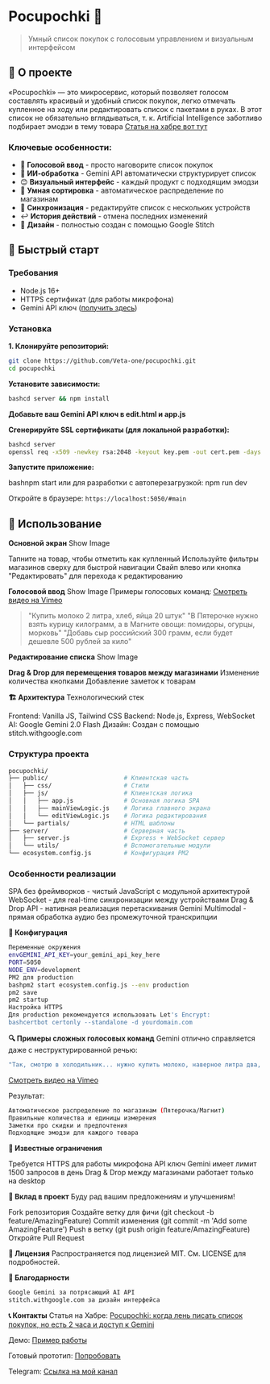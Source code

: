 # Pocupochki 🛒

> Умный список покупок с голосовым управлением и визуальным интерфейсом

## 🎯 О проекте

«Pocupochki» — это микросервис, который позволяет голосом составлять красивый и удобный список покупок, легко отмечать купленное на ходу или редактировать список с пакетами в руках. В этот список не обязательно вглядываться, т. к. Artificial Intelligence заботливо подбирает эмодзи в тему товара
[Статья на хабре вот тут](https://habr.com/ru/articles/913004/) 

### Ключевые особенности:

- 🎤 **Голосовой ввод** - просто наговорите список покупок
- 🤖 **ИИ-обработка** - Gemini API автоматически структурирует список
- 😊 **Визуальный интерфейс** - каждый продукт с подходящим эмодзи
- 🏪 **Умная сортировка** - автоматическое распределение по магазинам
- 👥 **Синхронизация** - редактируйте список с нескольких устройств
- ↩️ **История действий** - отмена последних изменений
- 🎨 **Дизайн** - полностью создан с помощью Google Stitch 

## 🚀 Быстрый старт

### Требования

- Node.js 16+
- HTTPS сертификат (для работы микрофона)
- Gemini API ключ ([получить здесь](https://makersuite.google.com/app/apikey))

### Установка

**1. Клонируйте репозиторий:**
```bash
git clone https://github.com/Veta-one/pocupochki.git
cd pocupochki
```
**Установите зависимости:**
```bash
bashcd server && npm install
```
**Добавьте ваш Gemini API ключ в edit.html и app.js**

**Сгенерируйте SSL сертификаты (для локальной разработки):**
```bash
bashcd server
openssl req -x509 -newkey rsa:2048 -keyout key.pem -out cert.pem -days 365 -nodes
```
**Запустите приложение:**

bashnpm start
или для разработки с автоперезагрузкой:
npm run dev

Откройте в браузере: `https://localhost:5050/#main`

## 📱 Использование
**Основной экран**
Show Image

Тапните на товар, чтобы отметить как купленный
Используйте фильтры магазинов сверху для быстрой навигации
Свайп влево или кнопка "Редактировать" для перехода к редактированию

**Голосовой ввод**
Show Image
Примеры голосовых команд:
[Смотреть видео на Vimeo](https://vimeo.com/1087793576?share=copy)

> "Купить молоко 2 литра, хлеб, яйца 20 штук"
"В Пятерочке нужно взять курицу килограмм, а в Магните овощи: помидоры, огурцы, морковь"
"Добавь сыр российский 300 грамм, если будет дешевле 500 рублей за кило"

**Редактирование списка**
Show Image

**Drag & Drop для перемещения товаров между магазинами**
Изменение количества кнопками
Добавление заметок к товарам

**🏗️ Архитектура**
Технологический стек

Frontend: Vanilla JS, Tailwind CSS
Backend: Node.js, Express, WebSocket
AI: Google Gemini 2.0 Flash
Дизайн: Создан с помощью stitch.withgoogle.com

### Структура проекта
```bash
pocupochki/
├── public/                     # Клиентская часть
│   ├── css/                    # Стили
│   ├── js/                     # Клиентская логика
│   │   ├── app.js              # Основная логика SPA
│   │   ├── mainViewLogic.js    # Логика главного экрана
│   │   └── editViewLogic.js    # Логика редактирования
│   └── partials/               # HTML шаблоны
├── server/                     # Серверная часть
│   ├── server.js               # Express + WebSocket сервер
│   └── utils/                  # Вспомогательные модули
└── ecosystem.config.js         # Конфигурация PM2
```
### Особенности реализации

SPA без фреймворков - чистый JavaScript с модульной архитектурой
WebSocket - для real-time синхронизации между устройствами
Drag & Drop API - нативная реализация перетаскивания
Gemini Multimodal - прямая обработка аудио без промежуточной транскрипции

**🔧 Конфигурация**
```bash
Переменные окружения
envGEMINI_API_KEY=your_gemini_api_key_here
PORT=5050
NODE_ENV=development
PM2 для production
bashpm2 start ecosystem.config.js --env production
pm2 save
pm2 startup
Настройка HTTPS
Для production рекомендуется использовать Let's Encrypt:
bashcertbot certonly --standalone -d yourdomain.com
```

**🔍 Примеры сложных голосовых команд**
Gemini отлично справляется даже с неструктурированной речью:
```bash
"Так, смотрю в холодильник... нужно купить молоко, наверное литра два, яйца штук 30, они заканчиваются, сметану возьми пожирнее, творог обезжиренный грамм 500, если будет со скидкой - возьми больше, ещё нужны овощи на салат - помидоры, огурцы, перец болгарский красный именно, зелень какую-нибудь, в Пятерочке обычно дешевле овощи, а молочку лучше в Магните брать"
```
[Смотреть видео на Vimeo](https://vimeo.com/1087793576?share=copy)

Результат:
```bash
Автоматическое распределение по магазинам (Пятерочка/Магнит)
Правильные количества и единицы измерения
Заметки про скидки и предпочтения
Подходящие эмодзи для каждого товара
```

**🚧 Известные ограничения**

Требуется HTTPS для работы микрофона
API ключ Gemini имеет лимит 1500 запросов в день
Drag & Drop между магазинами работает только на desktop

**🤝 Вклад в проект**
Буду рад вашим предложениям и улучшениям!

Fork репозитория
Создайте ветку для фичи (git checkout -b feature/AmazingFeature)
Commit изменения (git commit -m 'Add some AmazingFeature')
Push в ветку (git push origin feature/AmazingFeature)
Откройте Pull Request

**📝 Лицензия**
Распространяется под лицензией MIT. См. LICENSE для подробностей.

**🙏 Благодарности**
```bash
Google Gemini за потрясающий AI API
stitch.withgoogle.com за дизайн интерфейса
```

**📞 Контакты**
Статья на Хабре: [Pocupochki: когда лень писать список покупок, но есть 2 часа и доступ к Gemini](https://habr.com/ru/article/edit/913004/)

Демо: [Пример работы](http://vetaone.site/Pocupochki/)

Готовый прототип: [Попробовать](https://77.239.115.167:5050/#main)

Telegram: [Ссылка на мой канал](https://t.me/VETA14)
